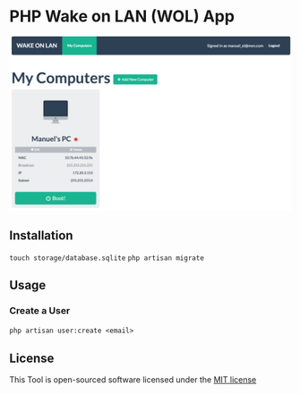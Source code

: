 # PHP Wake on LAN (WOL) App

![app screenshot](docs/screenshot.png)

## Installation
`touch storage/database.sqlite`
`php artisan migrate`

## Usage

### Create a User
`php artisan user:create <email>`

## License

This Tool is open-sourced software licensed under the [MIT license](http://opensource.org/licenses/MIT)
